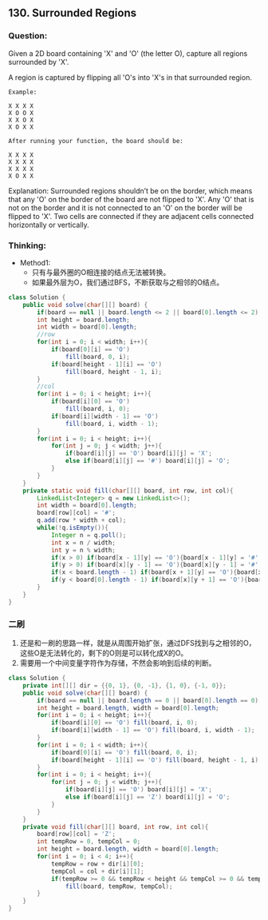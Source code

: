 ## 130. Surrounded Regions

### Question:
Given a 2D board containing 'X' and 'O' (the letter O), capture all regions surrounded by 'X'.

A region is captured by flipping all 'O's into 'X's in that surrounded region.

```
Example:

X X X X
X O O X
X X O X
X O X X

After running your function, the board should be:

X X X X
X X X X
X X X X
X O X X
```

Explanation:
Surrounded regions shouldn’t be on the border, which means that any 'O' on the border of the board are not flipped to 'X'. Any 'O' that is not on the border and it is not connected to an 'O' on the border will be flipped to 'X'. Two cells are connected if they are adjacent cells connected horizontally or vertically.

### Thinking:
* Method1:
	* 只有与最外圈的O相连接的结点无法被转换。
	* 如果最外层为O，我们通过BFS，不断获取与之相邻的O结点。

```Java
class Solution {
    public void solve(char[][] board) {
        if(board == null || board.length <= 2 || board[0].length <= 2) return;
        int height = board.length;
        int width = board[0].length;
        //row
        for(int i = 0; i < width; i++){
            if(board[0][i] == 'O')
                fill(board, 0, i);
            if(board[height - 1][i] == 'O')
                fill(board, height - 1, i);
        }
        //col
        for(int i = 0; i < height; i++){
            if(board[i][0] == 'O')
                fill(board, i, 0);
            if(board[i][width - 1] == 'O')
                fill(board, i, width - 1);
        }
        for(int i = 0; i < height; i++){
            for(int j = 0; j < width; j++){
                if(board[i][j] == 'O') board[i][j] = 'X';
                else if(board[i][j] == '#') board[i][j] = 'O';
            }
        }
    }
    private static void fill(char[][] board, int row, int col){
        LinkedList<Integer> q = new LinkedList<>();
        int width = board[0].length;
        board[row][col] = '#';
        q.add(row * width + col);
        while(!q.isEmpty()){
            Integer n = q.poll();
            int x = n / width;
            int y = n % width;
            if(x > 0) if(board[x - 1][y] == 'O'){board[x - 1][y] = '#'; q.add((x - 1) * width + y);}
            if(y > 0) if(board[x][y - 1] == 'O'){board[x][y - 1] = '#'; q.add(x * width + y - 1);}
            if(x < board.length - 1) if(board[x + 1][y] == 'O'){board[x + 1][y] = '#'; q.add((x + 1) * width + y);}
            if(y < board[0].length - 1) if(board[x][y + 1] == 'O'){board[x][y + 1] = '#'; q.add(x * width + y + 1);}
        }
    }
}
```

### 二刷
1. 还是和一刷的思路一样，就是从周围开始扩张，通过DFS找到与之相邻的O，这些O是无法转化的，剩下的O则是可以转化成X的O。
2. 需要用一个中间变量字符作为存储，不然会影响到后续的判断。
```Java
class Solution {
    private int[][] dir = {{0, 1}, {0, -1}, {1, 0}, {-1, 0}};
    public void solve(char[][] board) {
        if(board == null || board.length == 0 || board[0].length == 0) return;
        int height = board.length, width = board[0].length;
        for(int i = 0; i < height; i++){
            if(board[i][0] == 'O') fill(board, i, 0);
            if(board[i][width - 1] == 'O') fill(board, i, width - 1);
        }
        for(int i = 0; i < width; i++){
            if(board[0][i] == 'O') fill(board, 0, i);
            if(board[height - 1][i] == 'O') fill(board, height - 1, i);
        }
        for(int i = 0; i < height; i++){
            for(int j = 0; j < width; j++){
                if(board[i][j] == 'O') board[i][j] = 'X';
                else if(board[i][j] == 'Z') board[i][j] = 'O';
            }
        }
    }
    private void fill(char[][] board, int row, int col){
        board[row][col] = 'Z';
        int tempRow = 0, tempCol = 0;
        int height = board.length, width = board[0].length;
        for(int i = 0; i < 4; i++){
            tempRow = row + dir[i][0];
            tempCol = col + dir[i][1];
            if(tempRow >= 0 && tempRow < height && tempCol >= 0 && tempCol < width && board[tempRow][tempCol] == 'O')
                fill(board, tempRow, tempCol);
        }
    }
}
```